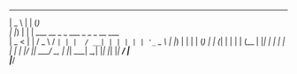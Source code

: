   ____    _                   _                            
 |  _ \  | |                 (_)                           
 | |_) | | |   ___     __ _   _    ___   _   _   _ __ ___  
 |  _ <  | |  / _ \   / _` | | |  / __| | | | | | '_ ` _ \ 
 | |_) | | | | (_) | | (_| | | | | (__  | |_| | | | | | | |
 |____/  |_|  \___/   \__, | |_|  \___|  \__,_| |_| |_| |_|
                       __/ |                               
                      |___/                                
                                                            
